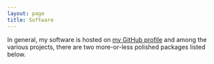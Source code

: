 ```yaml
---
layout: page 
title: Software 
---
```

<body class="sph1">
<p>In general, my software is hosted on <a href="https://github.com/wevbarker/PSALTer">my GitHub profile</a> and among the various projects, there are two more-or-less polished packages listed below.</p>
    <div w3-include-html="/software/PSALTer.html"></div>
    <div w3-include-html="/software/HiGGS.html"></div>
</body>
<script type="text/javascript"
  src="https://cdn.mathjax.org/mathjax/latest/MathJax.js?config=TeX-AMS-MML_HTMLorMML">
</script>
<script src="includeHTML.js"></script>
